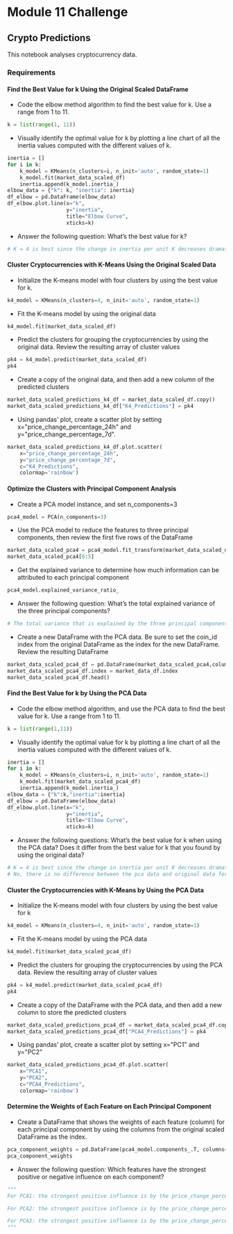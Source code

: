 # Module 11 Challenge

## Crypto Predictions

This notebook analyses cryptocurrency data.

### Requirements

#### Find the Best Value for k Using the Original Scaled DataFrame

* Code the elbow method algorithm to find the best value for k. Use a range from 1 to 11.

``` python
k = list(range(1, 11))
```

* Visually identify the optimal value for k by plotting a line chart of all the inertia values computed with the different values of k.

``` python
inertia = []
for i in k:
    k_model = KMeans(n_clusters=i, n_init='auto', random_state=1)
    k_model.fit(market_data_scaled_df)
    inertia.append(k_model.inertia_)
elbow_data = {"k": k, "inertia": inertia}
df_elbow = pd.DataFrame(elbow_data)
df_elbow.plot.line(x="k",
                   y="inertia",
                   title="Elbow Curve",
                   xticks=k)
```

* Answer the following question: What’s the best value for k?

``` python
# K = 4 is best since the change in inertia per unit K decreases dramatically after K = 4.
```

#### Cluster Cryptocurrencies with K-Means Using the Original Scaled Data

* Initialize the K-means model with four clusters by using the best value for k.

``` python
k4_model = KMeans(n_clusters=4, n_init='auto', random_state=1)
```

* Fit the K-means model by using the original data

``` python
k4_model.fit(market_data_scaled_df)
```

* Predict the clusters for grouping the cryptocurrencies by using the original data. Review the resulting array of cluster values

``` python
pk4 = k4_model.predict(market_data_scaled_df)
pk4
```

* Create a copy of the original data, and then add a new column of the predicted clusters

``` python
market_data_scaled_predictions_k4_df = market_data_scaled_df.copy()
market_data_scaled_predictions_k4_df["K4_Predictions"] = pk4
```

* Using pandas’ plot, create a scatter plot by setting x="price_change_percentage_24h" and y="price_change_percentage_7d".

``` python
market_data_scaled_predictions_k4_df.plot.scatter(
    x="price_change_percentage_24h", 
    y="price_change_percentage_7d",
    c="K4_Predictions", 
    colormap='rainbow')
```

#### Optimize the Clusters with Principal Component Analysis

* Create a PCA model instance, and set n_components=3 

``` python
pca4_model = PCA(n_components=3)
```

* Use the PCA model to reduce the features to three principal components, then review the first five rows of the DataFrame

``` python
market_data_scaled_pca4 = pca4_model.fit_transform(market_data_scaled_df)
market_data_scaled_pca4[0:5]
```

* Get the explained variance to determine how much information can be attributed to each principal component

``` python
pca4_model.explained_variance_ratio_
```

* Answer the following question: What’s the total explained variance of the three principal components?

``` python
# The total variance that is explained by the three principal components is 89.50%
```

* Create a new DataFrame with the PCA data. Be sure to set the coin_id index from the original DataFrame as the index for the new DataFrame. Review the resulting DataFrame

``` python
market_data_scaled_pca4_df = pd.DataFrame(market_data_scaled_pca4,columns=["PCA1","PCA2","PCA3"])
market_data_scaled_pca4_df.index = market_data_df.index
market_data_scaled_pca4_df.head()
```

#### Find the Best Value for k by Using the PCA Data

* Code the elbow method algorithm, and use the PCA data to find the best value for k. Use a range from 1 to 11.

``` python
k = list(range(1,11))
```

* Visually identify the optimal value for k by plotting a line chart of all the inertia values computed with the different values of k.

``` python
inertia = []
for i in k:
    k_model = KMeans(n_clusters=i, n_init='auto', random_state=1)
    k_model.fit(market_data_scaled_pca4_df)
    inertia.append(k_model.inertia_)
elbow_data = {"k":k,"inertia":inertia}
df_elbow = pd.DataFrame(elbow_data)
df_elbow.plot.line(x="k",
                   y="inertia",
                   title="Elbow Curve",
                   xticks=k)
```

* Answer the following questions: What’s the best value for k when using the PCA data? Does it differ from the best value for k that you found by using the original data?

``` python
# K = 4 is best since the change in inertia per unit K decreases dramatically after K = 4.
# No, there is no difference between the pca data and original data for which K is better. This means that the data can be described by using the pca data thereby reducing the volume of data and increasing efficiency.
```

#### Cluster the Cryptocurrencies with K-Means by Using the PCA Data

* Initialize the K-means model with four clusters by using the best value for k

``` python
k4_model = KMeans(n_clusters=4, n_init='auto', random_state=1)
```

* Fit the K-means model by using the PCA data

``` python
k4_model.fit(market_data_scaled_pca4_df)
```

* Predict the clusters for grouping the cryptocurrencies by using the PCA data. Review the resulting array of cluster values

``` python
pk4 = k4_model.predict(market_data_scaled_pca4_df)
pk4
```

* Create a copy of the DataFrame with the PCA data, and then add a new column to store the predicted clusters

``` python
market_data_scaled_predictions_pca4_df = market_data_scaled_pca4_df.copy()
market_data_scaled_predictions_pca4_df["PCA4_Predictions"] = pk4
```

* Using pandas’ plot, create a scatter plot by setting x="PC1" and y="PC2"

``` python
market_data_scaled_predictions_pca4_df.plot.scatter(
    x="PCA1", 
    y="PCA2",
    c="PCA4_Predictions", 
    colormap='rainbow')
```

#### Determine the Weights of Each Feature on Each Principal Component

* Create a DataFrame that shows the weights of each feature (column) for each principal component by using the columns from the original scaled DataFrame as the index.

``` python
pca_component_weights = pd.DataFrame(pca4_model.components_.T, columns=['PCA1', 'PCA2', 'PCA3'], index=market_data_scaled_df.columns)
pca_component_weights
```

* Answer the following question: Which features have the strongest positive or negative influence on each component?

``` python
"""
For PCA1: the strongest positive influence is by the price_change_percentage_200d and strongest negative influence is price_change_percentage_24h

For PCA2: the strongest positive influence is by the price_change_percentage_30d and strongest negative influence is price_change_percentage_1y

For PCA3: the strongest positive influence is by the price_change_percentage_7d and strongest negative influence is price_change_percentage_60d
"""
```
